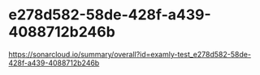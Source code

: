 # e278d582-58de-428f-a439-4088712b246b
https://sonarcloud.io/summary/overall?id=examly-test_e278d582-58de-428f-a439-4088712b246b
